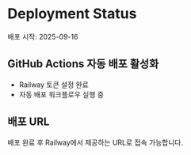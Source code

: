 # Deployment Status

배포 시작: 2025-09-16

## GitHub Actions 자동 배포 활성화
- Railway 토큰 설정 완료
- 자동 배포 워크플로우 실행 중

## 배포 URL
배포 완료 후 Railway에서 제공하는 URL로 접속 가능합니다.

